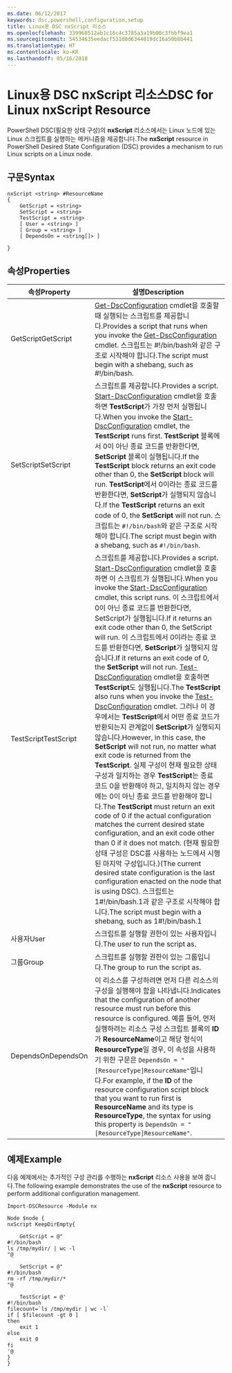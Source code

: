 ```yaml
---
ms.date: 06/12/2017
keywords: dsc,powershell,configuration,setup
title: Linux용 DSC nxScript 리소스
ms.openlocfilehash: 339968512ab1c16c4c3785a3a19b00c3fbbf9ea1
ms.sourcegitcommit: 54534635eedacf531d8d6344019dc16a50b8b441
ms.translationtype: HT
ms.contentlocale: ko-KR
ms.lasthandoff: 05/16/2018
---
```

# <a name="dsc-for-linux-nxscript-resource"></a><span data-ttu-id="f8687-103">Linux용 DSC nxScript 리소스</span><span class="sxs-lookup"><span data-stu-id="f8687-103">DSC for Linux nxScript Resource</span></span>

<span data-ttu-id="f8687-104">PowerShell DSC(필요한 상태 구성)의 **nxScript** 리소스에서는 Linux 노드에 있는 Linux 스크립트를 실행하는 메커니즘을 제공합니다.</span><span class="sxs-lookup"><span data-stu-id="f8687-104">The **nxScript** resource in PowerShell Desired State Configuration (DSC) provides a mechanism to run Linux scripts on a Linux node.</span></span>

## <a name="syntax"></a><span data-ttu-id="f8687-105">구문</span><span class="sxs-lookup"><span data-stu-id="f8687-105">Syntax</span></span>

```
nxScript <string> #ResourceName
{
    GetScript = <string>
    SetScript = <string>
    TestScript = <string>
    [ User = <string> ]
    [ Group = <string> ]
    [ DependsOn = <string[]> ]

}
```

## <a name="properties"></a><span data-ttu-id="f8687-106">속성</span><span class="sxs-lookup"><span data-stu-id="f8687-106">Properties</span></span>

|  <span data-ttu-id="f8687-107">속성</span><span class="sxs-lookup"><span data-stu-id="f8687-107">Property</span></span> |  <span data-ttu-id="f8687-108">설명</span><span class="sxs-lookup"><span data-stu-id="f8687-108">Description</span></span> |
|---|---|
| <span data-ttu-id="f8687-109">GetScript</span><span class="sxs-lookup"><span data-stu-id="f8687-109">GetScript</span></span>| <span data-ttu-id="f8687-110">[Get-DscConfiguration](https://technet.microsoft.com/en-us/library/dn521625.aspx) cmdlet을 호출할 때 실행되는 스크립트를 제공합니다.</span><span class="sxs-lookup"><span data-stu-id="f8687-110">Provides a script that runs when you invoke the [Get-DscConfiguration](https://technet.microsoft.com/en-us/library/dn521625.aspx) cmdlet.</span></span> <span data-ttu-id="f8687-111">스크립트는 #!/bin/bash와 같은 구조로 시작해야 합니다.</span><span class="sxs-lookup"><span data-stu-id="f8687-111">The script must begin with a shebang, such as #!/bin/bash.</span></span>|
| <span data-ttu-id="f8687-112">SetScript</span><span class="sxs-lookup"><span data-stu-id="f8687-112">SetScript</span></span>| <span data-ttu-id="f8687-113">스크립트를 제공합니다.</span><span class="sxs-lookup"><span data-stu-id="f8687-113">Provides a script.</span></span> <span data-ttu-id="f8687-114">[Start-DscConfiguration](https://technet.microsoft.com/en-us/library/dn521623.aspx) cmdlet을 호출하면 **TestScript**가 가장 먼저 실행됩니다.</span><span class="sxs-lookup"><span data-stu-id="f8687-114">When you invoke the [Start-DscConfiguration](https://technet.microsoft.com/en-us/library/dn521623.aspx) cmdlet, the **TestScript** runs first.</span></span> <span data-ttu-id="f8687-115">**TestScript** 블록에서 0이 아닌 종료 코드를 반환한다면, **SetScript** 블록이 실행됩니다.</span><span class="sxs-lookup"><span data-stu-id="f8687-115">If the **TestScript** block returns an exit code other than 0, the **SetScript** block will run.</span></span> <span data-ttu-id="f8687-116">**TestScript**에서 0이라는 종료 코드를 반환한다면, **SetScript**가 실행되지 않습니다.</span><span class="sxs-lookup"><span data-stu-id="f8687-116">If the **TestScript** returns an exit code of 0, the **SetScript** will not run.</span></span> <span data-ttu-id="f8687-117">스크립트는 `#!/bin/bash`와 같은 구조로 시작해야 합니다.</span><span class="sxs-lookup"><span data-stu-id="f8687-117">The script must begin with a shebang, such as `#!/bin/bash`.</span></span>|
| <span data-ttu-id="f8687-118">TestScript</span><span class="sxs-lookup"><span data-stu-id="f8687-118">TestScript</span></span>| <span data-ttu-id="f8687-119">스크립트를 제공합니다.</span><span class="sxs-lookup"><span data-stu-id="f8687-119">Provides a script.</span></span> <span data-ttu-id="f8687-120">[Start-DscConfiguration](https://technet.microsoft.com/en-us/library/dn521623.aspx) cmdlet을 호출하면 이 스크립트가 실행됩니다.</span><span class="sxs-lookup"><span data-stu-id="f8687-120">When you invoke the [Start-DscConfiguration](https://technet.microsoft.com/en-us/library/dn521623.aspx) cmdlet, this script runs.</span></span> <span data-ttu-id="f8687-121">이 스크립트에서 0이 아닌 종료 코드를 반환한다면, SetScript가 실행됩니다.</span><span class="sxs-lookup"><span data-stu-id="f8687-121">If it returns an exit code other than 0, the SetScript will run.</span></span> <span data-ttu-id="f8687-122">이 스크립트에서 0이라는 종료 코드를 반환한다면, **SetScript**가 실행되지 않습니다.</span><span class="sxs-lookup"><span data-stu-id="f8687-122">If it returns an exit code of 0, the **SetScript** will not run.</span></span> <span data-ttu-id="f8687-123">[Test-DscConfiguration](https://technet.microsoft.com/en-us/library/dn407382.aspx) cmdlet을 호출하면 **TestScript**도 실행됩니다.</span><span class="sxs-lookup"><span data-stu-id="f8687-123">The **TestScript** also runs when you invoke the [Test-DscConfiguration](https://technet.microsoft.com/en-us/library/dn407382.aspx) cmdlet.</span></span> <span data-ttu-id="f8687-124">그러나 이 경우에서는 **TestScript**에서 어떤 종료 코드가 반환되는지 관계없이 **SetScript**가 실행되지 않습니다.</span><span class="sxs-lookup"><span data-stu-id="f8687-124">However, in this case, the **SetScript** will not run, no matter what exit code is returned from the **TestScript**.</span></span> <span data-ttu-id="f8687-125">실제 구성이 현재 필요한 상태 구성과 일치하는 경우 **TestScript**는 종료 코드 0을 반환해야 하고, 일치하지 않는 경우에는 0이 아닌 종료 코드를 반환해야 합니다.</span><span class="sxs-lookup"><span data-stu-id="f8687-125">The **TestScript** must return an exit code of 0 if the actual configuration matches the current desired state configuration, and an exit code other than 0 if it does not match.</span></span> <span data-ttu-id="f8687-126">(현재 필요한 상태 구성은 DSC를 사용하는 노드에서 시행된 마지막 구성입니다.)</span><span class="sxs-lookup"><span data-stu-id="f8687-126">(The current desired state configuration is the last configuration enacted on the node that is using DSC).</span></span> <span data-ttu-id="f8687-127">스크립트는 1#!/bin/bash.1과 같은 구조로 시작해야 합니다.</span><span class="sxs-lookup"><span data-stu-id="f8687-127">The script must begin with a shebang, such as 1#!/bin/bash.1</span></span>|
| <span data-ttu-id="f8687-128">사용자</span><span class="sxs-lookup"><span data-stu-id="f8687-128">User</span></span>| <span data-ttu-id="f8687-129">스크립트를 실행할 권한이 있는 사용자입니다.</span><span class="sxs-lookup"><span data-stu-id="f8687-129">The user to run the script as.</span></span>|
| <span data-ttu-id="f8687-130">그룹</span><span class="sxs-lookup"><span data-stu-id="f8687-130">Group</span></span>| <span data-ttu-id="f8687-131">스크립트를 실행할 권한이 있는 그룹입니다.</span><span class="sxs-lookup"><span data-stu-id="f8687-131">The group to run the script as.</span></span>|
| <span data-ttu-id="f8687-132">DependsOn</span><span class="sxs-lookup"><span data-stu-id="f8687-132">DependsOn</span></span> | <span data-ttu-id="f8687-133">이 리소스를 구성하려면 먼저 다른 리소스의 구성을 실행해야 함을 나타냅니다.</span><span class="sxs-lookup"><span data-stu-id="f8687-133">Indicates that the configuration of another resource must run before this resource is configured.</span></span> <span data-ttu-id="f8687-134">예를 들어, 먼저 실행하려는 리소스 구성 스크립트 블록의 **ID**가 **ResourceName**이고 해당 형식이 **ResourceType**일 경우, 이 속성을 사용하기 위한 구문은 `DependsOn = "[ResourceType]ResourceName"`입니다.</span><span class="sxs-lookup"><span data-stu-id="f8687-134">For example, if the **ID** of the resource configuration script block that you want to run first is **ResourceName** and its type is **ResourceType**, the syntax for using this property is `DependsOn = "[ResourceType]ResourceName"`.</span></span>|

## <a name="example"></a><span data-ttu-id="f8687-135">예제</span><span class="sxs-lookup"><span data-stu-id="f8687-135">Example</span></span>

<span data-ttu-id="f8687-136">다음 예제에서는 추가적인 구성 관리를 수행하는 **nxScript** 리소스 사용을 보여 줍니다.</span><span class="sxs-lookup"><span data-stu-id="f8687-136">The following example demonstrates the use of the **nxScript** resource to perform additional configuration management.</span></span>

```
Import-DSCResource -Module nx

Node $node {
nxScript KeepDirEmpty{

    GetScript = @"
#!/bin/bash
ls /tmp/mydir/ | wc -l
"@

    SetScript = @"
#!/bin/bash
rm -rf /tmp/mydir/*
"@

    TestScript = @'
#!/bin/bash
filecount=`ls /tmp/mydir | wc -l`
if [ $filecount -gt 0 ]
then
    exit 1
else
    exit 0
fi
'@
}
}
```